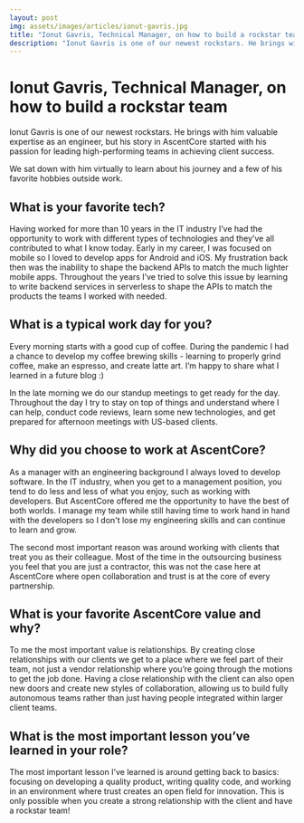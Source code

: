 ```yaml
---
layout: post
img: assets/images/articles/ionut-gavris.jpg
title: "Ionut Gavris, Technical Manager, on how to build a rockstar team"
description: "Ionut Gavris is one of our newest rockstars. He brings with him valuable expertise as an engineer, but his story in AscentCore started with his passion for leading high-performing teams in achieving client success."
---
```


# Ionut Gavris, Technical Manager, on how to build a rockstar team

Ionut Gavris is one of our newest rockstars. He brings with him valuable expertise as an engineer, but his story in AscentCore started with his passion for leading high-performing teams in achieving client success.

We sat down with him virtually to learn about his journey and a few of his favorite hobbies outside work.

## What is your favorite tech?

Having worked for more than 10 years in the IT industry I’ve had the opportunity to work with different types of technologies and they’ve all contributed to what I know today. Early in my career, I was focused on mobile so I loved to develop apps for Android and iOS. My frustration back then was the inability to shape the backend APIs to match the much lighter mobile apps. Throughout the years I’ve tried to solve this issue by learning to write backend services in serverless to shape the APIs to match the products the teams I worked with needed.

## What is a typical work day for you?

Every morning starts with a good cup of coffee. During the pandemic I had a chance to develop my coffee brewing skills - learning to properly grind coffee, make an espresso, and create latte art. I’m happy to share what I learned in a future blog :)

In the late morning we do our standup meetings to get ready for the day. Throughout the day I try to stay on top of things and understand where I can help, conduct code reviews, learn some new technologies, and get prepared for afternoon meetings with US-based clients.

## Why did you choose to work at AscentCore?

As a manager with an engineering background I always loved to develop software. In the IT industry, when you get to a management position, you tend to do less and less of what you enjoy, such as working with developers. But AscentCore offered me the opportunity to have the best of both worlds. I manage my team while still having time to work hand in hand with the developers so I don't lose my engineering skills and can continue to learn and grow.

The second most important reason was around working with clients that treat you as their colleague. Most of the time in the outsourcing business you feel that you are just a contractor, this was not the case here at AscentCore where open collaboration and trust is at the core of every partnership.

## What is your favorite AscentCore value and why?

To me the most important value is relationships. By creating close relationships with our clients we get to a place where we feel part of their team, not just a vendor relationship where you’re going through the motions to get the job done. Having a close relationship with the client can also open new doors and create new styles of collaboration, allowing us to build fully autonomous teams rather than just having people integrated within larger client teams.

## What is the most important lesson you’ve learned in your role?

The most important lesson I’ve learned is around getting back to basics: focusing on developing a quality product, writing quality code, and working in an environment where trust creates an open field for innovation. This is only possible when you create a strong relationship with the client and have a rockstar team!
